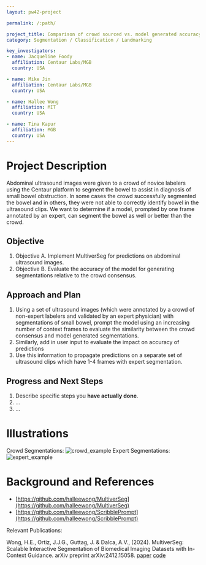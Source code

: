 ```yaml
---
layout: pw42-project

permalink: /:path/

project_title: Comparison of crowd sourced vs. model generated accuracy on abdominal ultrasound
category: Segmentation / Classification / Landmarking

key_investigators:
- name: Jacqueline Foody
  affiliation: Centaur Labs/MGB
  country: USA

- name: Mike Jin
  affiliation: Centaur Labs/MGB
  country: USA

- name: Hallee Wong
  affiliation: MIT
  country: USA

- name: Tina Kapur
  affiliation: MGB
  country: USA
---
```


# Project Description

Abdominal ultrasound images were given to a crowd of novice labelers using the Centaur platform to segment the bowel to assist in diagnosis of small bowel obstruction.
In some cases the crowd successfully segmented the bowel and in others, they were not able to correctly identify bowel in the ultrasound clips. We want to determine if a model, prompted by one frame annotated by an expert, can segment the bowel as well or better than the crowd.

## Objective

<!-- Describe here WHAT you would like to achieve (what you will have as end result). -->

1. Objective A. Implement MultiverSeg for predictions on abdominal ultrasound images.
2. Objective B. Evaluate the accuracy of the model for generating segmentations relative to the crowd consensus.

## Approach and Plan

<!-- Describe here HOW you would like to achieve the objectives stated above. -->

1. Using a set of ultrasound images (which were annotated by a crowd of non-expert labelers and validated by an expert physician) with segmentations of small bowel, prompt the model using an increasing number of context frames to evaluate the similarity between the crowd consensus and model generated segmentations.
2. Similarly, add in user input to evaluate the impact on accuracy of predictions
3. Use this information to propagate predictions on a separate set of ultrasound clips which have 1-4 frames with expert segmentation.

## Progress and Next Steps

<!-- Update this section as you make progress, describing of what you have ACTUALLY DONE.
     If there are specific steps that you could not complete then you can describe them here, too. -->

1. Describe specific steps you **have actually done**.
1. ...
1. ...

# Illustrations
Crowd Segmentations:
![crowd_example](https://github.com/user-attachments/assets/77cbd081-2fe6-4bef-906a-71ff70407eaa)
Expert Segmentations:
![expert_example](https://github.com/user-attachments/assets/ef8bba58-7080-40f2-ac9b-8874f8cc6418)


# Background and References

- [https://github.com/halleewong/MultiverSeg](https://github.com/halleewong/MultiverSeg)
- [https://github.com/halleewong/ScribblePrompt](https://github.com/halleewong/ScribblePrompt)

Relevant Publications:

Wong, H.E., Ortiz, J.J.G., Guttag, J. & Dalca, A.V., (2024). MultiverSeg: Scalable Interactive Segmentation of Biomedical Imaging Datasets with In-Context Guidance. arXiv preprint arXiv:2412.15058. 
[paper](https://arxiv.org/abs/2412.15058) [code](https://github.com/halleewong/MultiverSeg)
